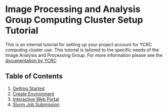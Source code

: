# Image Processing and Analysis Group Computing Cluster Setup Tutorial
This is an internal tutorial for setting up your project account for YCRC computing cluster use. This tutorial is tailored to the specific needs of the Image Analysis and Processing Group. For more information please see the [documentation by YCRC](https://docs.ycrc.yale.edu/clusters-at-yale/)

## Table of Contents

1. [Getting Started](GettingStarted.md)
2. [Create Environment](CreateEnvironment.md)
3. [Interactive Web Portal](InteractiveWebPortal.md)
4. [Slurm Job Submission](SlurmJobSubmission.md)











